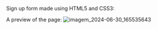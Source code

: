 Sign up form made using HTML5 and CSS3:

A preview of the page:
![imagem_2024-06-30_165535643](https://github.com/Gabriela22204/registrationfor/assets/71526049/df4dbb6e-fd54-4acc-943f-07d464a724a9)
